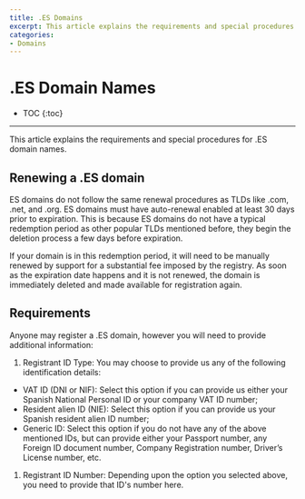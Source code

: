 ```yaml
---
title: .ES Domains
excerpt: This article explains the requirements and special procedures for .ES domain names.
categories:
- Domains
---
```


# .ES Domain Names

* TOC
{:toc}

---

This article explains the requirements and special procedures for .ES domain names.

## Renewing a .ES domain

ES domains do not follow the same renewal procedures as TLDs like .com, .net, and .org. ES domains must have auto-renewal enabled at least 30 days prior to expiration. This is because ES domains do not have a typical redemption period as other popular TLDs mentioned before, they begin the deletion process a few days before expiration.

If your domain is in this redemption period, it will need to be manually renewed by support for a substantial fee imposed by the registry. As soon as the expiration date happens and it is not renewed, the domain is immediately deleted and made available for registration again.

## Requirements

Anyone may register a .ES domain, however you will need to provide additional information:

1. Registrant ID Type: You may choose to provide us any of the following identification details:
  - VAT ID (DNI or NIF): Select this option if you can provide us either your Spanish National Personal ID or your company VAT ID number;
  - Resident alien ID (NIE): Select this option if you can provide us your Spanish resident alien ID number;
  - Generic ID: Select this option if you do not have any of the above mentioned IDs, but can provide either your Passport number, any Foreign ID document number, Company Registration number, Driver’s License number, etc.
1. Registrant ID Number: Depending upon the option you selected above, you need to provide that ID's number here.
